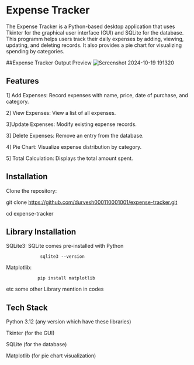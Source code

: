 
# Expense Tracker

The Expense Tracker is a Python-based desktop application that uses Tkinter for the graphical user interface (GUI) and SQLite for the database. This programm helps users track their daily expenses by adding, viewing, updating, and deleting records. It also provides a pie chart for visualizing spending by categories.

##Expense Tracker Output Preview
![Screenshot 2024-10-19 191320](https://github.com/user-attachments/assets/d1bcce77-4c77-40bb-9c2f-38e836d90425)

## Features

1] Add Expenses: Record expenses with name, price, date of purchase, and category.

2] View Expenses: View a list of all expenses.

3]Update Expenses: Modify existing expense records.

3] Delete Expenses: Remove an entry from the database.

4] Pie Chart: Visualize expense distribution by category.

5] Total Calculation: Displays the total amount spent.


## Installation

Clone the repository:

git clone https://github.com/durvesh000110001001/expense-tracker.git 

cd expense-tracker

## Library Installation
SQLite3: SQLite comes pre-installed with Python

                 sqlite3 --version

Matplotlib:

                pip install matplotlib

etc some other Library mention in codes
## Tech Stack

Python 3.12 (any version which have these libraries)

Tkinter (for the GUI)

SQLite (for the database)

Matplotlib (for pie chart visualization)

